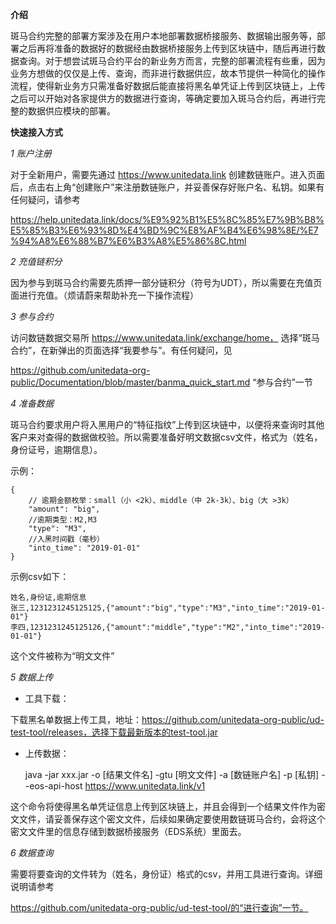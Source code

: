 
**介绍**

斑马合约完整的部署方案涉及在用户本地部署数据桥接服务、数据输出服务等，部署之后再将准备的数据好的数据经由数据桥接服务上传到区块链中，随后再进行数据查询。对于想尝试斑马合约平台的新业务方而言，完整的部署流程有些重，因为业务方想做的仅仅是上传、查询，而非进行数据供应，故本节提供一种简化的操作流程，使得新业务方只需准备好数据后能直接将黑名单凭证上传到区块链上，上传之后可以开始对各家提供方的数据进行查询，等确定要加入斑马合约后，再进行完整的数据供应模块的部署。


**快速接入方式**

*1 账户注册*

对于全新用户，需要先通过 https://www.unitedata.link 创建数链账户。进入页面后，点击右上角“创建账户”来注册数链账户，并妥善保存好账户名、私钥。如果有任何疑问，请参考

https://help.unitedata.link/docs/%E9%92%B1%E5%8C%85%E7%9B%B8%E5%85%B3%E6%93%8D%E4%BD%9C%E8%AF%B4%E6%98%8E/%E7%94%A8%E6%88%B7%E6%B3%A8%E5%86%8C.html


*2 充值链积分*

因为参与到斑马合约需要先质押一部分链积分（符号为UDT），所以需要在充值页面进行充值。（烦请蔚来帮助补充一下操作流程）

*3 参与合约*

访问数链数据交易所 https://www.unitedata.link/exchange/home， 选择“斑马合约”，在新弹出的页面选择“我要参与”。有任何疑问，见

https://github.com/unitedata-org-public/Documentation/blob/master/banma_quick_start.md “参与合约”一节

*4 准备数据*

斑马合约要求用户将入黑用户的“特征指纹”上传到区块链中，以便将来查询时其他客户来对查得的数据做校验。所以需要准备好明文数据csv文件，格式为（姓名，身份证号，逾期信息）。

示例：


    {
        // 逾期金额枚举：small（小 <2k）、middle（中 2k-3k）、big（大 >3k）
        "amount": "big",
        //逾期类型：M2,M3
        "type": "M3",
        //入黑时间戳（毫秒）
        "into_time": "2019-01-01"
    }


示例csv如下：

    姓名,身份证,逾期信息
    张三,1231231245125125,{"amount":"big","type":"M3","into_time":"2019-01-01"}
    李四,1231231245125126,{"amount":"middle","type":"M2","into_time":"2019-01-01"}

这个文件被称为“明文文件”


*5 数据上传*

* 工具下载：

下载黑名单数据上传工具，地址：https://github.com/unitedata-org-public/ud-test-tool/releases，选择下载最新版本的test-tool.jar

* 上传数据：

    java -jar xxx.jar  -o [结果文件名] -gtu [明文文件]   -a [数链账户名] -p [私钥] --eos-api-host https://www.unitedata.link/v1

这个命令将使得黑名单凭证信息上传到区块链上，并且会得到一个结果文件作为密文文件，请妥善保存这个密文文件，后续如果确定要使用数链斑马合约，会将这个密文文件里的信息存储到数据桥接服务（EDS系统）里面去。

*6 数据查询*

需要将要查询的文件转为（姓名，身份证）格式的csv，并用工具进行查询。详细说明请参考

https://github.com/unitedata-org-public/ud-test-tool/的“进行查询”一节。










